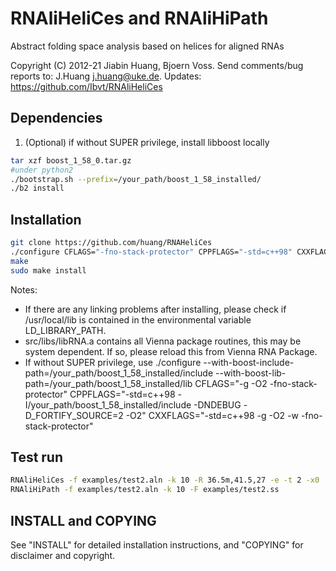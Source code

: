 # RNAliHeliCes and RNAliHiPath
Abstract folding space analysis based on helices for aligned RNAs

Copyright (C) 2012-21 Jiabin Huang, Bjoern Voss.
Send comments/bug reports to: J.Huang <j.huang@uke.de>.
Updates: https://github.com/Ibvt/RNAliHeliCes


## Dependencies
1. (Optional) if without SUPER privilege, install libboost locally
```sh
tar xzf boost_1_58_0.tar.gz
#under python2
./bootstrap.sh --prefix=/your_path/boost_1_58_installed/
./b2 install
```

## Installation
```sh
git clone https://github.com/huang/RNAHeliCes
./configure CFLAGS="-fno-stack-protector" CPPFLAGS="-std=c++98" CXXFLAGS="-std=c++98 -fno-stack-protector"
make
sudo make install
```
Notes:
  - If there are any linking problems after installing, please check if /usr/local/lib is contained in the environmental variable LD_LIBRARY_PATH. 
  - src/libs/libRNA.a contains all Vienna package routines, this may be system dependent. If so, please reload this from Vienna RNA Package.
  - If without SUPER privilege, use 
  ./configure --with-boost-include-path=/your_path/boost_1_58_installed/include --with-boost-lib-path=/your_path/boost_1_58_installed/lib CFLAGS="-g -O2 -fno-stack-protector" CPPFLAGS="-std=c++98 -I/your_path/boost_1_58_installed/include -DNDEBUG -D_FORTIFY_SOURCE=2 -O2" CXXFLAGS="-std=c++98 -g -O2 -w -fno-stack-protector"

## Test run
```sh
RNAliHeliCes -f examples/test2.aln -k 10 -R 36.5m,41.5,27 -e -t 2 -x0
RNAliHiPath -f examples/test2.aln -k 10 -F examples/test2.ss
```

## INSTALL and COPYING
See "INSTALL"        for detailed installation instructions, and
    "COPYING"        for disclaimer and copyright.